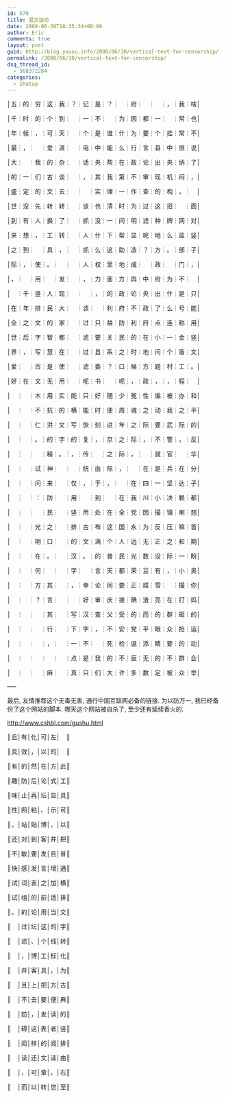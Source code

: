 ```yaml
---
id: 579
title: 竖文运动
date: 2008-06-30T18:35:34+00:00
author: Eric
comments: true
layout: post
guid: http://blog.youxu.info/2008/06/30/vertical-text-for-censorship/
permalink: /2008/06/30/vertical-text-for-censorship/
dsq_thread_id:
  - 568372284
categories:
  - shutup
---
```

│五┆的┆穷┆这┆我┆？┆记┆是┆？┆　┆府┆　┆　┆，┆我┆啥│
  
│千┆时┆的┆个┆到┆　┆一┆不┆　┆为┆因┆都┆一┆　┆常┆也│
  
│年┆候┆，┆可┆天┆　┆个┆是┆谁┆什┆为┆要┆个┆挂┆常┆不│
  
│最┆，┆　┆爱┆涯┆　┆电┆中┆能┆么┆行┆言┆县┆中┆很┆说│
  
│大┆　┆我┆的┆杂┆　┆话┆央┆帮┆在┆政┆论┆出┆央┆纳┆了│
  
│的┆一┆们┆古┆谈┆　┆，┆其┆我┆第┆不┆审┆现┆机┆闷┆，│
  
│盛┆定┆的┆文┆去┆　┆　┆实┆理┆一┆作┆查┆的┆构┆，┆　│
  
│世┆没┆先┆转┆转┆　┆该┆也┆清┆时┆为┆过┆这┆招┆　┆面│
  
│到┆有┆人┆换┆了┆　┆抓┆没┆一┆间┆明┆滤┆种┆牌┆网┆对│
  
│来┆想┆，┆工┆转┆　┆人┆什┆下┆帮┆显┆呢┆地┆么┆监┆竖│
  
│之┆到┆　┆具┆，┆　┆抓┆么┆这┆助┆造┆？┆方┆。┆部┆子│
  
│际┆，┆使┆。┆　┆　┆人┆权┆里┆地┆成┆　┆政┆　┆门┆，│
  
│，┆　┆用┆　┆发┆　┆，┆力┆面┆方┆舆┆中┆府┆为┆不┆　│
  
│　┆千┆竖┆人┆现┆　┆　┆，┆的┆政┆论┆央┆出┆什┆是┆只│
  
│在┆年┆排┆民┆大┆　┆该┆　┆利┆府┆不┆政┆了┆么┆号┆能│
  
│全┆之┆文┆的┆家┆　┆过┆只┆益┆防┆利┆府┆点┆连┆称┆用│
  
│世┆后┆字┆智┆都┆　┆滤┆要┆关┆民┆的┆在┆小┆一┆金┆竖│
  
│界┆，┆写┆慧┆在┆　┆过┆县┆系┆之┆时┆地┆问┆个┆盾┆文│
  
│爱┆　┆古┆是┆使┆　┆滤┆委┆？┆口┆候┆方┆题┆村┆工┆。│
  
│好┆在┆文┆无┆用┆　┆呢┆书┆　┆呢┆，┆政┆，┆，┆程┆　│

│　┆　┆木┆用┆实┆能┆只┆好┆随┆少┆冤┆性┆煽┆被┆办┆和│
  
│　┆　┆不┆抗┆的┆横┆能┆时┆便┆周┆魂┆之┆动┆我┆之┆平│
  
│　┆　┆仁┆洪┆文┆写┆恢┆刻┆进┆年┆之┆际┆要┆武┆际┆的│
  
│　┆　┆。┆的┆字┆的┆复┆，┆京┆之┆际┆，┆不┆警┆，┆反│
  
│　┆　┆　┆精┆。┆，┆传┆　┆之┆际┆，┆　┆就┆官┆　┆华│
  
│　┆　┆试┆神┆　┆　┆统┆由┆际┆，┆　┆在┆是┆兵┆在┆分│
  
│　┆　┆问┆来┆　┆仅┆，┆于┆，┆　┆在┆四┆一┆坚┆达┆子│
  
│　┆　┆：┆防┆　┆用┆　┆到┆　┆在┆我┆川┆小┆决┆赖┆都│
  
│　┆　┆　┆民┆　┆竖┆用┆处┆在┆全┆党┆因┆撮┆镇┆喇┆翘│
  
│　┆　┆光┆之┆　┆排┆古┆布┆这┆国┆永┆为┆反┆压┆嘛┆首│
  
│　┆　┆明┆口┆　┆的┆文┆满┆个┆人┆远┆无┆正┆之┆和┆期│
  
│　┆　┆在┆。┆　┆汉┆。┆的┆普┆民┆光┆数┆没┆际┆一┆盼│
  
│　┆　┆何┆　┆　┆字┆　┆言┆天┆都┆荣┆豆┆有┆，┆小┆奥│
  
│　┆　┆方┆其┆　┆，┆幸┆论┆同┆要┆正┆腐┆雪┆　┆撮┆你│
  
│　┆　┆？┆言┆　┆　┆好┆审┆庆┆接┆确┆渣┆亮┆在┆打┆妈│
  
│　┆　┆　┆其┆　┆写┆汉┆查┆父┆受┆的┆而┆的┆群┆砸┆的│
  
│　┆　┆　┆行┆　┆下┆字┆，┆不┆安┆党┆平┆眼┆众┆抢┆运│
  
│　┆　┆　┆，┆　┆一┆不┆　┆死┆检┆诞┆添┆睛┆要┆的┆动│
  
│　┆　┆　┆　┆　┆点┆是┆我┆的┆不┆辰┆无┆的┆不┆群┆会│
  
│　┆　┆　┆麻┆　┆真┆只┆们┆大┆许┆多┆数┆定┆被┆众┆举│
  
&#8212;&#8211;

最后, 友情推荐这个无毒无害, 通行中国互联网必备的链接. 为以防万一, 我已经备份了这个网站的脚本. 哪天这个网站被自杀了, 至少还有延续香火的.

http://www.cshbl.com/gushu.html

║且│有│化│可│左│　║
  
║具│效│，│以│的│　║
  
║有│的│然│在│方│此║
  
║趣│防│后│论│式│工║
  
║味│止│再│坛│显│具║
  
║性│网│粘│、│示│可║
  
║，│站│贴│博│，│以║
  
║还│对│到│客│并│把║
  
║不│敏│要│发│且│普║
  
║快│感│发│言│增│通║
  
║试│词│表│之│加│横║
  
║试│组│的│前│适│排║
  
║。│的│论│用│当│文║
  
║　│过│坛│这│的│字║
  
║　│滤│、│个│线│转║
  
║　│，│博│工│标│化║
  
║　│并│客│具│，│为║
  
║　│且│上│把│方│古║
  
║　│不│去│要│便│典║
  
║　│妨│，│发│读│的║
  
║　│碍│这│表│者│竖║
  
║　│阅│样│的│阅│排║
  
║　│读│还│文│读│由║
  
║　│，│可│章│。│右║
  
║　│而│以│转│您│至║
